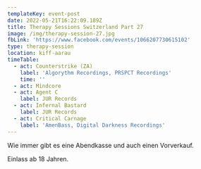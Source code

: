 ```yaml
---
templateKey: event-post
date: 2022-05-21T16:22:09.189Z
title: Therapy Sessions Switzerland Part 27
image: /img/therapy-session-27.jpg
fbLink: 'https://www.facebook.com/events/1066207730615102'
type: therapy-session
location: kiff-aarau
timeTable:
  - act: Counterstrike (ZA)
    label: 'Algorythm Recordings, PRSPCT Recordings'
    time: ''
  - act: Mindcore
  - act: Agent C
    label: JUR Records
  - act: Infernal Bastard
    label: JUR Records
  - act: Critical Carnage
    label: 'AmenBass, Digital Darkness Recordings'
---
```

Wie immer gibt es eine Abendkasse und auch einen Vorverkauf. 

Einlass ab 18 Jahren.

